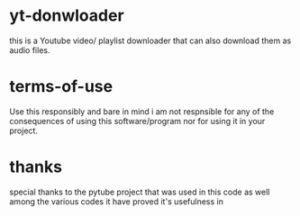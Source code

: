 # yt-donwloader
this is a Youtube video/ playlist downloader that can also download them as audio files.
# terms-of-use
Use this responsibly and bare in mind i am not respnsible for any of the consequences of using this software/program nor for using it in your project.
# thanks
special thanks to the pytube project that was used in this code as well among the various codes it have proved it's usefulness in
